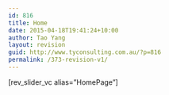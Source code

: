 ```yaml
---
id: 816
title: Home
date: 2015-04-18T19:41:24+10:00
author: Tao Yang
layout: revision
guid: http://www.tyconsulting.com.au/?p=816
permalink: /373-revision-v1/
---
```

<div class="full-width-row" >
  <div class="container">
    <div class="wpb_row row" >
      <div class="vc_col-sm-12 wpb_column vc_column_container">
        <div class="wpb_wrapper">
          [rev_slider_vc alias=&#8221;HomePage&#8221;]
        </div>
      </div>
    </div>
  </div>
</div>